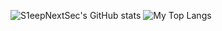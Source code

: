 ![S1eepNextSec's GitHub stats](https://github-readme-stats.vercel.app/api?username=S1eepNextSec)
![My Top Langs](https://github-readme-stats.vercel.app/api/top-langs/?username=S1eepNextSec)
